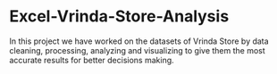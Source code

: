 # Excel-Vrinda-Store-Analysis
In this project we have worked on the datasets of Vrinda Store by data cleaning, processing, analyzing and visualizing to give them the most accurate results for better decisions making.
